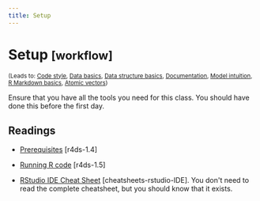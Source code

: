 ```yaml
---
title: Setup
---
```


<!-- Generated automatically from setup.yml. Do not edit by hand -->

# Setup <small class='workflow'>[workflow]</small>
<small>(Leads to: [Code style](code-style.md), [Data basics](data-basics.md), [Data structure basics](data-structure-basics.md), [Documentation](documentation.md), [Model intuition](model-basics.md), [R Markdown basics](rmarkdown-basics.md), [Atomic vectors](vectors.md))</small>

Ensure that you have all the tools you need for this class. You should
have done this before the first day.

## Readings

  * [Prerequisites](http://r4ds.had.co.nz/introduction.html#prerequisites) [r4ds-1.4]

  * [Running R code](http://r4ds.had.co.nz/introduction.html#running-r-code) [r4ds-1.5]

  * [RStudio IDE Cheat Sheet](https://www.rstudio.com/wp-content/uploads/2016/01/rstudio-IDE-cheatsheet.pdf) [cheatsheets-rstudio-IDE].
    You don't need to read the complete cheatsheet, but you should know that it
    exists.


